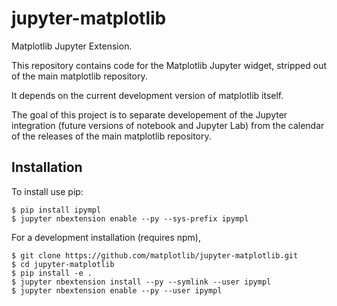 jupyter-matplotlib
==================

Matplotlib Jupyter Extension.

This repository contains code for the Matplotlib Jupyter widget, stripped out
of the main matplotlib repository.

It depends on the current development version of matplotlib itself.

The goal of this project is to separate developement of the Jupyter integration
(future versions of notebook and Jupyter Lab) from the calendar of the releases
of the main matplotlib repository.

Installation
------------

To install use pip:

    $ pip install ipympl
    $ jupyter nbextension enable --py --sys-prefix ipympl


For a development installation (requires npm),

    $ git clone https://github.com/matplotlib/jupyter-matplotlib.git
    $ cd jupyter-matplotlib
    $ pip install -e .
    $ jupyter nbextension install --py --symlink --user ipympl
    $ jupyter nbextension enable --py --user ipympl
